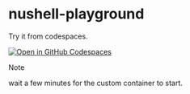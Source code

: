 # nushell-playground

Try it from codespaces.

[![Open in GitHub Codespaces](https://github.com/codespaces/badge.svg)](https://codespaces.new/tmtmtoo/nushell-playground)

> [!NOTE]
> wait a few minutes for the custom container to start.
